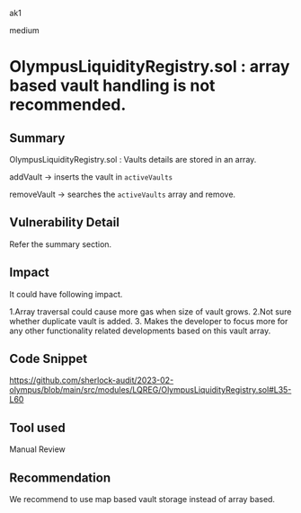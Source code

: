 ak1

medium

# OlympusLiquidityRegistry.sol : array based vault handling is not recommended.

## Summary

OlympusLiquidityRegistry.sol : Vaults  details are stored in an array.

addVault -> inserts the vault in `activeVaults`

removeVault -> searches the `activeVaults` array and remove. 

## Vulnerability Detail

Refer the summary section.

## Impact

It could have following impact.

1.Array traversal could cause more gas when size of vault grows.
2.Not sure whether duplicate vault is added.
3. Makes the developer to focus more for any other functionality related developments based on this vault array.


## Code Snippet

https://github.com/sherlock-audit/2023-02-olympus/blob/main/src/modules/LQREG/OlympusLiquidityRegistry.sol#L35-L60

## Tool used

Manual Review

## Recommendation

We recommend to use map based vault storage instead of array based.
